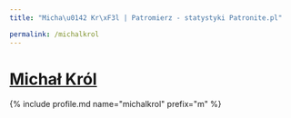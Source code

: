 ```yaml
---
title: "Micha\u0142 Kr\xF3l | Patromierz - statystyki Patronite.pl"

permalink: /michalkrol
---
```


# [Michał Król](https://patronite.pl/michalkrol)

{% include profile.md name="michalkrol" prefix="m" %}
